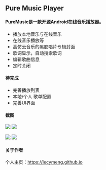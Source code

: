 ## Pure Music Player
#### PureMusic是一款开源Android在线音乐播放器。

* 播放本地音乐与在线音乐
* 在线音乐播放等
* 高仿云音乐的黑胶唱片专辑封面
* 歌词显示，自动搜索歌词
* 编辑歌曲信息
* 定时关闭

#### 待完成
* 完善播放列表
* 本地/个人 歌单配置
* 完善UI界面

#### 截图
![](http://blog-1251678165.coscd.myqcloud.com/2018-03-27-enframe_2018-03-28-00-44-08.png) ![](http://blog-1251678165.coscd.myqcloud.com/2018-03-27-enframe_2018-03-28-00-44-18.png)

![](http://blog-1251678165.coscd.myqcloud.com/2018-03-27-enframe_2018-03-28-00-44-24.png) ![](http://blog-1251678165.coscd.myqcloud.com/2018-03-27-enframe_2018-03-28-00-44-31.png)

#### 关于作者
个人主页：https://lecymeng.github.io